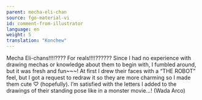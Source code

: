 ```yaml
---
parent: mecha-eli-chan
source: fgo-material-vi
id: comment-from-illustrator
language: en
weight: 5
translation: "Konchew"
---
```


Mecha Eli-chans!!!!???? For reals!!!!?????? Since I had no experience with drawing mechas or knowledge about them to begin with, I fumbled around, but it was fresh and fun~~~! At first I drew their faces with a “THE ROBOT” feel, but I got a request to redraw it so they are more charming so I made them cute ♡ (hopefully). I’m satisfied with the letters I added to the drawings of their standing pose like in a monster movie…! (Wada Arco)
